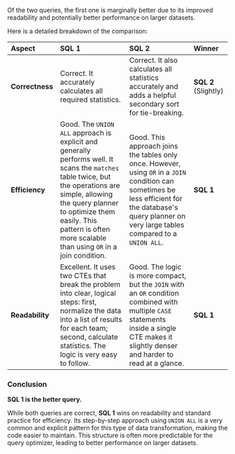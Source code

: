 Of the two queries, the first one is marginally better due to its improved readability and potentially better performance on larger datasets.

Here is a detailed breakdown of the comparison:

| Aspect | SQL 1 | SQL 2 | Winner |
| :--- | :--- | :--- | :--- |
| **Correctness** | Correct. It accurately calculates all required statistics. | Correct. It also calculates all statistics accurately and adds a helpful secondary sort for tie-breaking. | **SQL 2** (Slightly) |
| **Efficiency** | Good. The `UNION ALL` approach is explicit and generally performs well. It scans the `matches` table twice, but the operations are simple, allowing the query planner to optimize them easily. This pattern is often more scalable than using `OR` in a join condition. | Good. This approach joins the tables only once. However, using `OR` in a `JOIN` condition can sometimes be less efficient for the database's query planner on very large tables compared to a `UNION ALL`. | **SQL 1** |
| **Readability**| Excellent. It uses two CTEs that break the problem into clear, logical steps: first, normalize the data into a list of results for each team; second, calculate statistics. The logic is very easy to follow. | Good. The logic is more compact, but the `JOIN` with an `OR` condition combined with multiple `CASE` statements inside a single CTE makes it slightly denser and harder to read at a glance. | **SQL 1** |

### Conclusion

**SQL 1 is the better query.**

While both queries are correct, **SQL 1** wins on readability and standard practice for efficiency. Its step-by-step approach using `UNION ALL` is a very common and explicit pattern for this type of data transformation, making the code easier to maintain. This structure is often more predictable for the query optimizer, leading to better performance on larger datasets.